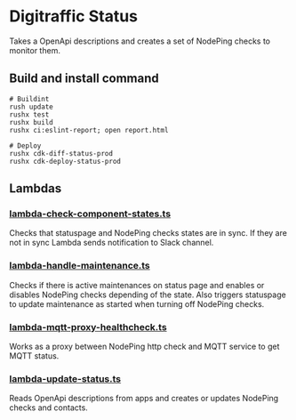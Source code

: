 # Digitraffic Status

Takes a OpenApi descriptions and creates a set of NodePing checks to monitor
them.

## Build and install command

    # Buildint
    rush update
    rushx test
    rushx build
    rushx ci:eslint-report; open report.html

    # Deploy
    rushx cdk-diff-status-prod
    rushx cdk-deploy-status-prod

## Lambdas

### [lambda-check-component-states.ts](src/lambda/check-component-states/lambda-check-component-states.ts)

Checks that statuspage and NodePing checks states are in sync. If they are not
in sync Lambda sends notification to Slack channel.

### [lambda-handle-maintenance.ts](src/lambda/handle-maintenance/lambda-handle-maintenance.ts)

Checks if there is active maintenances on status page and enables or disables
NodePing checks depending of the state. Also triggers statuspage to update
maintenance as started when turning off NodePing checks.

### [lambda-mqtt-proxy-healthcheck.ts](src/lambda/mqtt-proxy-healthcheck/lambda-mqtt-proxy-healthcheck.ts)

Works as a proxy between NodePing http check and MQTT service to get MQTT
status.

### [lambda-update-status.ts](src/lambda/update-status/lambda-update-status.ts)

Reads OpenApi descriptions from apps and creates or updates NodePing checks and
contacts.
